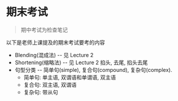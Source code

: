 # 期末考试

> 期中考试为检查笔记

以下是老师上课提及的期末考试要考的内容

* Blending(混成法) -- 见 Lecture 2
* Shortening(缩略法) -- 见 Lecture 2 掐头, 去尾, 掐头去尾
* 句型分类 -- 简单句(simple), 复合句(compound), 复杂句(complex). 
  * 简单句: 单主语, 双谓语和单谓语, 双主语
  * 复合句: 双主语, 双谓语
  * 复杂句: 带从句
